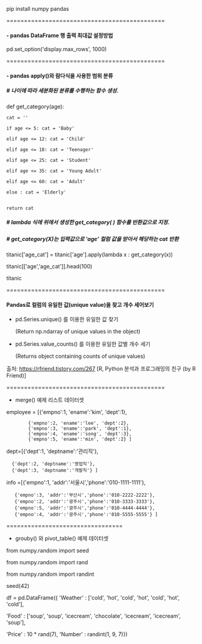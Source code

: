 pip install numpy pandas

=============================================
#### - pandas DataFrame 행 출력 최대값 설정방법

pd.set_option('display.max_rows', 1000)

=============================================
#### - pandas apply()와 람다식을 사용한 범위 분류


##### # 나이에 따라 세분화된 분류를 수행하는 함수 생성. 
def get_category(age):

    cat = ''
    
    if age <= 5: cat = 'Baby'
    
    elif age <= 12: cat = 'Child'
    
    elif age <= 18: cat = 'Teenager'
    
    elif age <= 25: cat = 'Student'
    
    elif age <= 35: cat = 'Young Adult'
    
    elif age <= 60: cat = 'Adult'
    
    else : cat = 'Elderly'
    
    
    return cat

##### # lambda 식에 위에서 생성한 get_category( ) 함수를 반환값으로 지정. 
##### # get_category(X)는 입력값으로 ‘age’ 컬럼 값을 받아서 해당하는 cat 반환
titanic['age_cat'] = titanic['age'].apply(lambda x : get_category(x))

titanic[['age','age_cat']].head(100)

titanic


=============================================

#### Pandas로 컬럼의 유일한 값(unique value)을 찾고 개수 세어보기

 

 - pd.Series.unique() 를 이용한 유일한 값 찾기

   (Return np.ndarray of unique values in the object)

 

 - pd.Series.value_counts() 를 이용한 유일한 값별 개수 세기

   (Returns object containing counts of unique values)



출처: https://rfriend.tistory.com/267 [R, Python 분석과 프로그래밍의 친구 (by R Friend)]


=============================================


- merge() 예제 리스트 데이터셋

employee = [{'empno':1, 'ename':'kim', 'dept':1}, 

            {'empno':2, 'ename':'lee', 'dept':2}, 
            {'empno':3, 'ename':'park', 'dept':1}, 
            {'empno':4, 'ename':'song', 'dept':3},
            {'empno':5, 'ename':'min', 'dept':2} ]
            

dept=[{'dept':1, 'deptname':'관리직'}, 

      {'dept':2, 'deptname':'영업직'},
      {'dept':3, 'deptname':'개발직'} ]

info =[{'empno':1, 'addr':'서울시','phone':'010-1111-1111'},

       {'empno':3, 'addr':'부산시','phone':'010-2222-2222'}, 
       {'empno':2, 'addr':'광주시','phone':'010-3333-3333'}, 
       {'empno':5, 'addr':'광주시','phone':'010-4444-4444'},
       {'empno':4, 'addr':'광주시','phone':'010-5555-5555'} ]
=================================     

- grouby() 와 pivot_table() 예제 데이터셋

from numpy.random import seed

from numpy.random import rand

from numpy.random import randint

seed(42)

df = pd.DataFrame({
   'Weather' : ['cold', 'hot', 'cold', 'hot',
   'cold', 'hot', 'cold'],
   
   'Food' : ['soup', 'soup', 'icecream', 'chocolate',
   'icecream', 'icecream', 'soup'],
   
   'Price' : 10 * rand(7), 'Number' : randint(1, 9, 7)})

